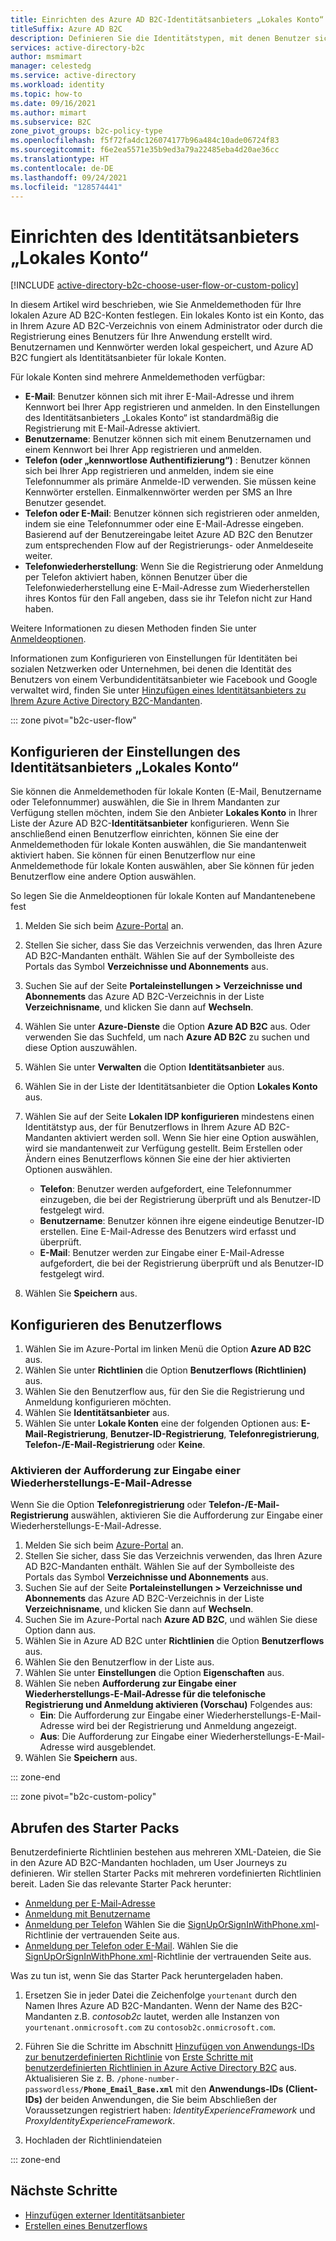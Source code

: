 ```yaml
---
title: Einrichten des Azure AD B2C-Identitätsanbieters „Lokales Konto“
titleSuffix: Azure AD B2C
description: Definieren Sie die Identitätstypen, mit denen Benutzer sich bei Ihrem Azure Active Directory B2C-Mandanten registrieren oder anmelden können (E-Mail, Benutzername, Telefonnummer).
services: active-directory-b2c
author: msmimart
manager: celestedg
ms.service: active-directory
ms.workload: identity
ms.topic: how-to
ms.date: 09/16/2021
ms.author: mimart
ms.subservice: B2C
zone_pivot_groups: b2c-policy-type
ms.openlocfilehash: f5f72fa4dc126074177b96a484c10ade06724f83
ms.sourcegitcommit: f6e2ea5571e35b9ed3a79a22485eba4d20ae36cc
ms.translationtype: HT
ms.contentlocale: de-DE
ms.lasthandoff: 09/24/2021
ms.locfileid: "128574441"
---
```

# <a name="set-up-the-local-account-identity-provider"></a>Einrichten des Identitätsanbieters „Lokales Konto“

[!INCLUDE [active-directory-b2c-choose-user-flow-or-custom-policy](../../includes/active-directory-b2c-choose-user-flow-or-custom-policy.md)]

In diesem Artikel wird beschrieben, wie Sie Anmeldemethoden für Ihre lokalen Azure AD B2C-Konten festlegen. Ein lokales Konto ist ein Konto, das in Ihrem Azure AD B2C-Verzeichnis von einem Administrator oder durch die Registrierung eines Benutzers für Ihre Anwendung erstellt wird. Benutzernamen und Kennwörter werden lokal gespeichert, und Azure AD B2C fungiert als Identitätsanbieter für lokale Konten.

Für lokale Konten sind mehrere Anmeldemethoden verfügbar:

- **E-Mail**: Benutzer können sich mit ihrer E-Mail-Adresse und ihrem Kennwort bei Ihrer App registrieren und anmelden. In den Einstellungen des Identitätsanbieters „Lokales Konto“ ist standardmäßig die Registrierung mit E-Mail-Adresse aktiviert.
- **Benutzername**: Benutzer können sich mit einem Benutzernamen und einem Kennwort bei Ihrer App registrieren und anmelden.
- **Telefon (oder „kennwortlose Authentifizierung“)** : Benutzer können sich bei Ihrer App registrieren und anmelden, indem sie eine Telefonnummer als primäre Anmelde-ID verwenden. Sie müssen keine Kennwörter erstellen. Einmalkennwörter werden per SMS an Ihre Benutzer gesendet.
- **Telefon oder E-Mail**: Benutzer können sich registrieren oder anmelden, indem sie eine Telefonnummer oder eine E-Mail-Adresse eingeben. Basierend auf der Benutzereingabe leitet Azure AD B2C den Benutzer zum entsprechenden Flow auf der Registrierungs- oder Anmeldeseite weiter.
- **Telefonwiederherstellung**: Wenn Sie die Registrierung oder Anmeldung per Telefon aktiviert haben, können Benutzer über die Telefonwiederherstellung eine E-Mail-Adresse zum Wiederherstellen ihres Kontos für den Fall angeben, dass sie ihr Telefon nicht zur Hand haben.

Weitere Informationen zu diesen Methoden finden Sie unter [Anmeldeoptionen](sign-in-options.md). 

Informationen zum Konfigurieren von Einstellungen für Identitäten bei sozialen Netzwerken oder Unternehmen, bei denen die Identität des Benutzers von einem Verbundidentitätsanbieter wie Facebook und Google verwaltet wird, finden Sie unter [Hinzufügen eines Identitätsanbieters zu Ihrem Azure Active Directory B2C-Mandanten](add-identity-provider.md).

::: zone pivot="b2c-user-flow"

## <a name="configure-local-account-identity-provider-settings"></a>Konfigurieren der Einstellungen des Identitätsanbieters „Lokales Konto“


Sie können die Anmeldemethoden für lokale Konten (E-Mail, Benutzername oder Telefonnummer) auswählen, die Sie in Ihrem Mandanten zur Verfügung stellen möchten, indem Sie den Anbieter **Lokales Konto** in Ihrer Liste der Azure AD B2C-**Identitätsanbieter** konfigurieren. Wenn Sie anschließend einen Benutzerflow einrichten, können Sie eine der Anmeldemethoden für lokale Konten auswählen, die Sie mandantenweit aktiviert haben. Sie können für einen Benutzerflow nur eine Anmeldemethode für lokale Konten auswählen, aber Sie können für jeden Benutzerflow eine andere Option auswählen.

So legen Sie die Anmeldeoptionen für lokale Konten auf Mandantenebene fest 

1. Melden Sie sich beim [Azure-Portal](https://portal.azure.com) an.
1. Stellen Sie sicher, dass Sie das Verzeichnis verwenden, das Ihren Azure AD B2C-Mandanten enthält. Wählen Sie auf der Symbolleiste des Portals das Symbol **Verzeichnisse und Abonnements** aus.
1. Suchen Sie auf der Seite **Portaleinstellungen > Verzeichnisse und Abonnements** das Azure AD B2C-Verzeichnis in der Liste **Verzeichnisname**, und klicken Sie dann auf **Wechseln**.
1. Wählen Sie unter **Azure-Dienste** die Option **Azure AD B2C** aus. Oder verwenden Sie das Suchfeld, um nach **Azure AD B2C** zu suchen und diese Option auszuwählen.
1. Wählen Sie unter **Verwalten** die Option **Identitätsanbieter** aus.
1. Wählen Sie in der Liste der Identitätsanbieter die Option **Lokales Konto** aus.
1. Wählen Sie auf der Seite **Lokalen IDP konfigurieren** mindestens einen Identitätstyp aus, der für Benutzerflows in Ihrem Azure AD B2C-Mandanten aktiviert werden soll. Wenn Sie hier eine Option auswählen, wird sie mandantenweit zur Verfügung gestellt. Beim Erstellen oder Ändern eines Benutzerflows können Sie eine der hier aktivierten Optionen auswählen.

   - **Telefon**: Benutzer werden aufgefordert, eine Telefonnummer einzugeben, die bei der Registrierung überprüft und als Benutzer-ID festgelegt wird.
   - **Benutzername**: Benutzer können ihre eigene eindeutige Benutzer-ID erstellen. Eine E-Mail-Adresse des Benutzers wird erfasst und überprüft.
   - **E-Mail**: Benutzer werden zur Eingabe einer E-Mail-Adresse aufgefordert, die bei der Registrierung überprüft und als Benutzer-ID festgelegt wird.
1. Wählen Sie **Speichern** aus.

## <a name="configure-your-user-flow"></a>Konfigurieren des Benutzerflows

1. Wählen Sie im Azure-Portal im linken Menü die Option **Azure AD B2C** aus.
1. Wählen Sie unter **Richtlinien** die Option **Benutzerflows (Richtlinien)** aus.
1. Wählen Sie den Benutzerflow aus, für den Sie die Registrierung und Anmeldung konfigurieren möchten.
1. Wählen Sie **Identitätsanbieter** aus.
1. Wählen Sie unter **Lokale Konten** eine der folgenden Optionen aus: **E-Mail-Registrierung**,  **Benutzer-ID-Registrierung**, **Telefonregistrierung**, **Telefon-/E-Mail-Registrierung** oder **Keine**.

### <a name="enable-the-recovery-email-prompt"></a>Aktivieren der Aufforderung zur Eingabe einer Wiederherstellungs-E-Mail-Adresse

Wenn Sie die Option **Telefonregistrierung** oder **Telefon-/E-Mail-Registrierung** auswählen, aktivieren Sie die Aufforderung zur Eingabe einer Wiederherstellungs-E-Mail-Adresse.

1. Melden Sie sich beim [Azure-Portal](https://portal.azure.com) an.
1. Stellen Sie sicher, dass Sie das Verzeichnis verwenden, das Ihren Azure AD B2C-Mandanten enthält. Wählen Sie auf der Symbolleiste des Portals das Symbol **Verzeichnisse und Abonnements** aus.
1. Suchen Sie auf der Seite **Portaleinstellungen > Verzeichnisse und Abonnements** das Azure AD B2C-Verzeichnis in der Liste **Verzeichnisname**, und klicken Sie dann auf **Wechseln**.
1. Suchen Sie im Azure-Portal nach **Azure AD B2C**, und wählen Sie diese Option dann aus.
1. Wählen Sie in Azure AD B2C unter **Richtlinien** die Option **Benutzerflows** aus.
1. Wählen Sie den Benutzerflow in der Liste aus.
1. Wählen Sie unter **Einstellungen** die Option **Eigenschaften** aus.
1. Wählen Sie neben **Aufforderung zur Eingabe einer Wiederherstellungs-E-Mail-Adresse für die telefonische Registrierung und Anmeldung aktivieren (Vorschau)** Folgendes aus:
   - **Ein**: Die Aufforderung zur Eingabe einer Wiederherstellungs-E-Mail-Adresse wird bei der Registrierung und Anmeldung angezeigt.
   - **Aus**: Die Aufforderung zur Eingabe einer Wiederherstellungs-E-Mail-Adresse wird ausgeblendet.
1. Wählen Sie **Speichern** aus.

::: zone-end

::: zone pivot="b2c-custom-policy"

## <a name="get-the-starter-pack"></a>Abrufen des Starter Packs

Benutzerdefinierte Richtlinien bestehen aus mehreren XML-Dateien, die Sie in den Azure AD B2C-Mandanten hochladen, um User Journeys zu definieren. Wir stellen Starter Packs mit mehreren vordefinierten Richtlinien bereit. Laden Sie das relevante Starter Pack herunter: 

- [Anmeldung per E-Mail-Adresse](https://github.com/Azure-Samples/active-directory-b2c-custom-policy-starterpack/tree/master/SocialAndLocalAccounts)
- [Anmeldung mit Benutzername](https://github.com/azure-ad-b2c/samples/tree/master/policies/username-signup-or-signin)
- [Anmeldung per Telefon](https://github.com/Azure-Samples/active-directory-b2c-custom-policy-starterpack/tree/master/scenarios/phone-number-passwordless) Wählen Sie die [SignUpOrSignInWithPhone.xml](https://github.com/Azure-Samples/active-directory-b2c-custom-policy-starterpack/blob/master/scenarios/phone-number-passwordless/SignUpOrSignInWithPhone.xml)-Richtlinie der vertrauenden Seite aus. 
- [Anmeldung per Telefon oder E-Mail](https://github.com/Azure-Samples/active-directory-b2c-custom-policy-starterpack/tree/master/scenarios/phone-number-passwordless). Wählen Sie die [SignUpOrSignInWithPhone.xml](https://github.com/Azure-Samples/active-directory-b2c-custom-policy-starterpack/blob/master/scenarios/phone-number-passwordless/SignUpOrSignInWithPhoneOrEmail.xml)-Richtlinie der vertrauenden Seite aus.

Was zu tun ist, wenn Sie das Starter Pack heruntergeladen haben.

1. Ersetzen Sie in jeder Datei die Zeichenfolge `yourtenant` durch den Namen Ihres Azure AD B2C-Mandanten. Wenn der Name des B2C-Mandanten z.B. *contosob2c* lautet, werden alle Instanzen von `yourtenant.onmicrosoft.com` zu `contosob2c.onmicrosoft.com`.

1. Führen Sie die Schritte im Abschnitt [Hinzufügen von Anwendungs-IDs zur benutzerdefinierten Richtlinie](tutorial-create-user-flows.md?pivots=b2c-custom-policy#add-application-ids-to-the-custom-policy) von [Erste Schritte mit benutzerdefinierten Richtlinien in Azure Active Directory B2C](tutorial-create-user-flows.md?pivots=b2c-custom-policy) aus. Aktualisieren Sie z. B. `/phone-number-passwordless/`**`Phone_Email_Base.xml`** mit den **Anwendungs-IDs (Client-IDs)** der beiden Anwendungen, die Sie beim Abschließen der Voraussetzungen registriert haben: *IdentityExperienceFramework* und *ProxyIdentityExperienceFramework*.
1. Hochladen der Richtliniendateien

::: zone-end

## <a name="next-steps"></a>Nächste Schritte

- [Hinzufügen externer Identitätsanbieter](add-identity-provider.md)
- [Erstellen eines Benutzerflows](tutorial-create-user-flows.md)
